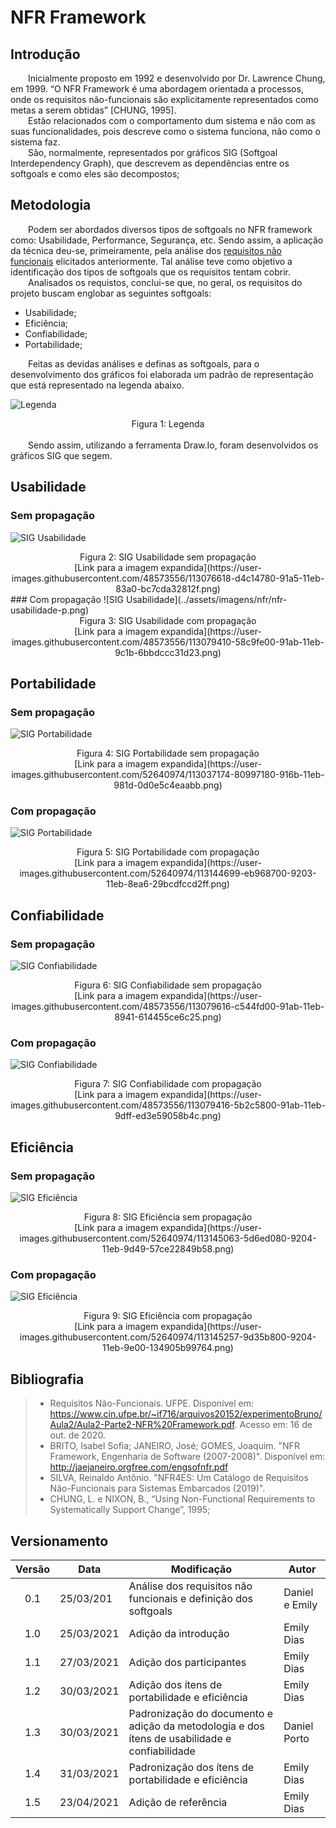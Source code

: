 # NFR Framework

## Introdução

&emsp;&emsp;Inicialmente proposto em 1992 e desenvolvido por Dr. Lawrence Chung, em 1999. “O NFR Framework é uma abordagem orientada a processos, onde os requisitos não-funcionais são explicitamente representados como metas a serem obtidas” [CHUNG, 1995].<br>
&emsp;&emsp;Estão relacionados com o comportamento dum sistema e não com as suas funcionalidades, pois descreve como o sistema funciona, não como o sistema faz.<br>
&emsp;&emsp;São, normalmente, representados por gráficos SIG (Softgoal Interdependency Graph), que descrevem as dependências entre os softgoals e como eles são decompostos;

## Metodologia

&emsp;&emsp;Podem ser abordados diversos tipos de softgoals no NFR framework como: Usabilidade, Performance, Segurança, etc. Sendo assim, a aplicação da técnica deu-se, primeiramente, pela análise dos [requisitos não funcionais](../../elicitacao/requisitos/#requisitos-nao-funcionais) elicitados anteriormente. Tal análise teve como objetivo a identificação dos tipos de softgoals que os requisitos tentam cobrir.<br>
&emsp;&emsp;Analisados os requistos, conclui-se que, no geral, os requisitos do projeto buscam englobar as seguintes softgoals:

- Usabilidade;
- Eficiência;
- Confiabilidade;
- Portabilidade;

&emsp;&emsp;Feitas as devidas análises e definas as softgoals, para o desenvolvimento dos gráficos foi elaborada um padrão de representação que está representado na legenda abaixo.

![Legenda](../assets/imagens/nfr/legenda.jpeg)
<center>Figura 1: Legenda</center>
<br>
&emsp;&emsp;Sendo assim, utilizando a ferramenta Draw.Io, foram desenvolvidos os gráficos SIG que segem.

## Usabilidade
### Sem propagação
![SIG Usabilidade](../assets/imagens/nfr/nfr-usabilidade.png)
<center>Figura 2: SIG Usabilidade sem propagação<br>[Link para a imagem expandida](https://user-images.githubusercontent.com/48573556/113076618-d4c14780-91a5-11eb-83a0-bc7cda32812f.png)</center>
### Com propagação
![SIG Usabilidade](../assets/imagens/nfr/nfr-usabilidade-p.png)
<center>Figura 3: SIG Usabilidade com propagação<br>[Link para a imagem expandida](https://user-images.githubusercontent.com/48573556/113079410-58c9fe00-91ab-11eb-9c1b-6bbdccc31d23.png)</center>

## Portabilidade

### Sem propagação
![SIG Portabilidade](../assets/imagens/nfr/nfr-portabilidade.png)
<center>Figura 4: SIG Portabilidade sem propagação<br>[Link para a imagem expandida](https://user-images.githubusercontent.com/52640974/113037174-80997180-916b-11eb-981d-0d0e5c4eaabb.png)</center>

### Com propagação
![SIG Portabilidade](../assets/imagens/nfr/nfr-portabilidade-p.png)
<center>Figura 5: SIG Portabilidade com propagação<br>[Link para a imagem expandida](https://user-images.githubusercontent.com/52640974/113144699-eb968700-9203-11eb-8ea6-29bcdfccd2ff.png)</center>

## Confiabilidade
### Sem propagação
![SIG Confiabilidade](../assets/imagens/nfr/nfr-confiabilidade.png)
<center>Figura 6: SIG Confiabilidade sem propagação<br>[Link para a imagem expandida](https://user-images.githubusercontent.com/48573556/113079616-c544fd00-91ab-11eb-8941-614455ce6c25.png)</center>

### Com propagação
![SIG Confiabilidade](../assets/imagens/nfr/nfr-confiabilidade-p.png)
<center>Figura 7: SIG Confiabilidade com propagação<br>[Link para a imagem expandida](https://user-images.githubusercontent.com/48573556/113079416-5b2c5800-91ab-11eb-9dff-ed3e59058b4c.png)</center>

## Eficiência

### Sem propagação
![SIG Eficiência](../assets/imagens/nfr/nfr-eficiencia.png)
<center>Figura 8: SIG Eficiência sem propagação<br>[Link para a imagem expandida](https://user-images.githubusercontent.com/52640974/113145063-5d6ed080-9204-11eb-9d49-57ce22849b58.png)</center>

### Com propagação
![SIG Eficiência](../assets/imagens/nfr/nfr-eficiencia-p.png)
<center>Figura 9: SIG Eficiência com propagação<br>[Link para a imagem expandida](https://user-images.githubusercontent.com/52640974/113145257-9d35b800-9204-11eb-9e00-134905b99764.png)</center>

## Bibliografia

> - Requisitos Não-Funcionais. UFPE. Disponível em: https://www.cin.ufpe.br/~if716/arquivos20152/experimentoBruno/Aula2/Aula2-Parte2-NFR%20Framework.pdf. Acesso em: 16 de out. de 2020.
> - BRITO, Isabel Sofia; JANEIRO, José; GOMES, Joaquim. "NFR Framework, Engenharia de Software (2007-2008)". Disponível em: <http://jaejaneiro.orgfree.com/engsofnfr.pdf>
> - SILVA, Reinaldo Antônio. "NFR4ES: Um Catálogo de Requisitos Não-Funcionais para Sistemas Embarcados (2019)".
> - CHUNG, L. e NIXON, B., “Using Non-Functional Requirements to Systematically Support Change”, 1995;

## Versionamento

| Versão | Data       | Modificação          | Autor      |
| :----: | ---------- | -------------------- | ---------- |
|  0.1	 | 25/03/201  | Análise dos requisitos não funcionais e definição dos softgoals | Daniel e Emily |
|  1.0   | 25/03/2021 | Adição da introdução | Emily Dias |
|  1.1   | 27/03/2021 | Adição dos participantes | Emily Dias |
|  1.2   | 30/03/2021 | Adição dos ítens de portabilidade e eficiência | Emily Dias |
|  1.3   | 30/03/2021 | Padronização do documento e adição da metodologia e dos ítens de usabilidade e confiabilidade | Daniel Porto |
|  1.4   | 31/03/2021 | Padronização dos ítens de portabilidade e eficiência | Emily Dias |
|  1.5   | 23/04/2021 | Adição de referência | Emily Dias |

